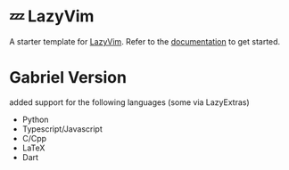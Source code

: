 # 💤 LazyVim

A starter template for [LazyVim](https://github.com/LazyVim/LazyVim).
Refer to the [documentation](https://lazyvim.github.io/installation) to get started.

# Gabriel Version

added support for the following languages (some via LazyExtras)

- Python
- Typescript/Javascript
- C/Cpp
- LaTeX
- Dart
